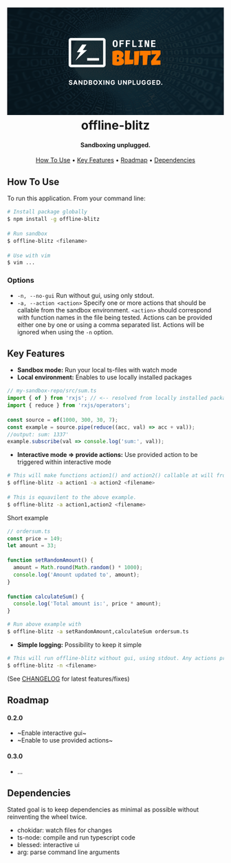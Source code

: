 <h1 align="center">
  <br>
  <img src="/img/offline-blitz.png" alt="offline-blitz">
  <br>
  offline-blitz
  <br>
</h1>

<h4 align="center">Sandboxing unplugged.</h4>

<p align="center">
  <a href="#how-to-use">How To Use</a> •
  <a href="#key-features">Key Features</a> •
  <a href="#roadmap">Roadmap</a> •
  <a href="#dependencies">Dependencies</a>
</p>

<!-- ![screenshot](/img/screen-rec.gif) -->

## How To Use
To run this application. From your command line:

```bash
# Install package globally
$ npm install -g offline-blitz

# Run sandbox
$ offline-blitz <filename>

# Use with vim
$ vim ...
```

### Options
* `-n, --no-gui` Run without gui, using only stdout.
* `-a, --action <action>` Specify one or more actions that should be callable from the sandbox environment. `<action>` should correspond with function names in the file being tested. Actions can be provided either one by one or using a comma separated list. Actions will be ignored when using the `-n` option.

## Key Features

* **Sandbox mode:** Run your local ts-files with watch mode
* **Local environment:** Enables to use locally installed packages
```typescript
// my-sandbox-repo/src/sum.ts
import { of } from 'rxjs'; // <-- resolved from locally installed package
import { reduce } from 'rxjs/operators';

const source = of(1000, 300, 30, 7);
const example = source.pipe(reduce((acc, val) => acc + val));
//output: sum: 1337'
example.subscribe(val => console.log('sum:', val));
```
* **Interactive mode => provide actions:** Use provided action to be triggered within interactive mode
```bash
# This will make functions action1() and action2() callable at will from within the sandbox.
$ offline-blitz -a action1 -a action2 <filename>

# This is equavilent to the above example.
$ offline-blitz -a action1,action2 <filename>
```
Short example
```typescript
// ordersum.ts
const price = 149;
let amount = 33;

function setRandomAmount() {
  amount = Math.round(Math.random() * 1000);
  console.log('Amount updated to', amount);
}

function calculateSum() {
  console.log('Total amount is:', price * amount);
}
```
```bash
# Run above example with
$ offline-blitz -a setRandomAmount,calculateSum ordersum.ts
```
* **Simple logging:** Possibility to keep it simple
```bash
# This will run offline-blitz without gui, using stdout. Any actions provided will be ignored.
$ offline-blitz -n <filename>
```
(See [CHANGELOG](CHANGELOG.md) for latest features/fixes)

## Roadmap
#### 0.2.0
* ~Enable interactive gui~
* ~Enable to use provided actions~
#### 0.3.0
* ...

## Dependencies
Stated goal is to keep dependencies as minimal as possible without reinventing the wheel twice.
* chokidar: watch files for changes
* ts-node: compile and run typescript code
* blessed: interactive ui
* arg: parse command line arguments


